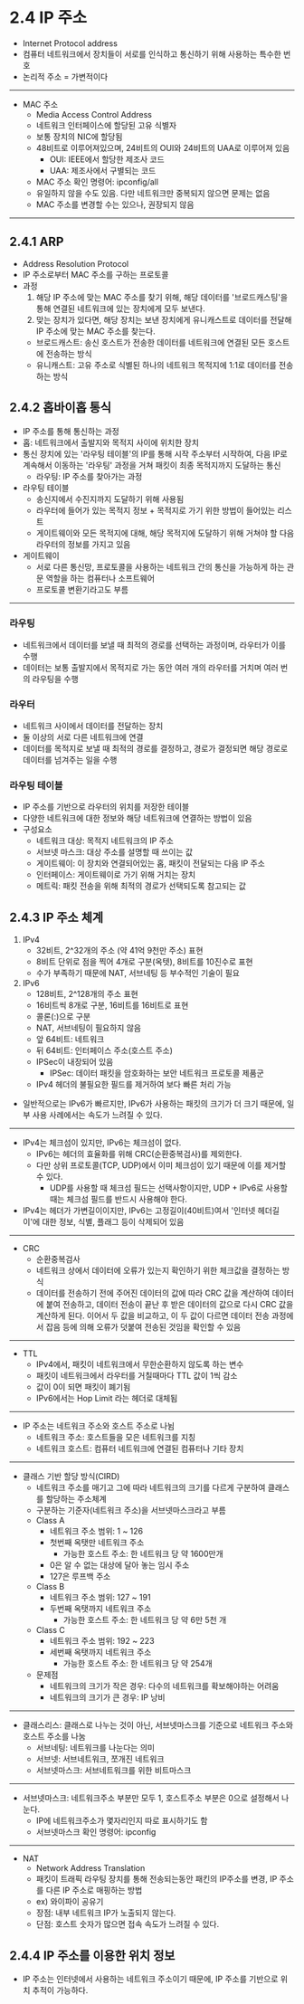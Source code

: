 # 2.4 IP 주소
* Internet Protocol address
* 컴퓨터 네트워크에서 장치들이 서로를 인식하고 통신하기 위해 사용하는 특수한 번호
* 논리적 주소 = 가변적이다
---
* MAC 주소
	* Media Access Control Address
	* 네트워크 인터페이스에 할당된 고유 식별자
	* 보통 장치의 NIC에 할당됨
	* 48비트로 이루어져있으며, 24비트의 OUI와 24비트의 UAA로 이루어져 있음
		* OUI: IEEE에서 할당한 제조사 코드
		* UAA: 제조사에서 구별되는 코드
	* MAC 주소 확인 명령어: ipconfig/all
	* 유일하지 않을 수도 있음. 다만 네트워크만 중복되지 않으면 문제는 없음
	* MAC 주소를 변경할 수는 있으나, 권장되지 않음
---
## 2.4.1 ARP
* Address Resolution Protocol
* IP 주소로부터 MAC 주소를 구하는 프로토콜
* 과정
	1. 해당 IP 주소에 맞는 MAC 주소를 찾기 위해, 해당 데이터를 '브로드캐스팅'을 통해 연결된 네트워크에 있는 장치에게 모두 보낸다.
	2. 맞는 장치가 있다면, 해당 장치는 보낸 장치에게 유니캐스트로 데이터를 전달해 IP 주소에 맞는 MAC 주소를 찾는다.
	* 브로드캐스트: 송신 호스트가 전송한 데이터를 네트워크에 연결된 모든 호스트에 전송하는 방식
	* 유니캐스트: 고유 주소로 식별된 하나의 네트워크 목적지에 1:1로 데이터를 전송하는 방식
## 2.4.2 홉바이홉 통식
* IP 주소를 통해 통신하는 과정
* 홉: 네트워크에서 출발지와 목적지 사이에 위치한 장치
* 통신 장치에 있는 '라우팅 테이블'의 IP를 통해 시작 주소부터 시작하여, 다음 IP로 계속해서 이동하는 '라우팅' 과정을 거쳐 패킷이 최종 목적지까지 도달하는 통신
	* 라우팅: IP 주소를 찾아가는 과정
* 라우팅 테이블
	* 송신지에서 수진지까지 도달하기 위해 사용됨
	* 라우터에 들어가 있는 목적지 정보 + 목적지로 가기 위한 방법이 들어있는 리스트
	* 게이트웨이와 모든 목적지에 대해, 해당 목적지에 도달하기 위해 거쳐야 할 다음 라우터의 정보를 가지고 있음
* 게이트웨이
	* 서로 다른 통신망, 프로토콜을 사용하는 네트워크 간의 통신을 가능하게 하는 관문 역할을 하는 컴퓨터나 소프트웨어
	* 프로토콜 변환기라고도 부름
---
### 라우팅
* 네트워크에서 데이터를 보낼 때 최적의 경로를 선택하는 과정이며, 라우터가 이를 수행
* 데이터는 보통 출발지에서 목적지로 가는 동안 여러 개의 라우터를 거치며 여러 번의 라우팅을 수행
### 라우터
* 네트워크 사이에서 데이터를 전달하는 장치
* 둘 이상의 서로 다른 네트워크에 연결
* 데이터를 목적지로 보낼 때 최적의 경로를 결정하고, 경로가 결정되면 해당 경로로 데이터를 넘겨주는 일을 수행
### 라우팅 테이블
* IP 주소를 기반으로 라우터의 위치를 저장한 테이블
* 다양한 네트워크에 대한 정보와 해당 네트워크에 연결하는 방법이 있음
* 구성요소
	* 네트워크 대상: 목적지 네트워크의 IP 주소
	* 서브넷 마스크: 대상 주소를 설명할 때 쓰이는 값
	* 게이트웨이: 이 장치와 연결되어있는 홉, 패킷이 전달되는 다음 IP 주소
	* 인터페이스: 게이트웨이로 가기 위해 거치는 장치
	* 메트릭: 패킷 전송을 위해 최적의 경로가 선택되도록 참고되는 값
## 2.4.3 IP 주소 체계
1. IPv4
	* 32비트, 2^32개의 주소 (약 41억 9천만 주소) 표현
	* 8비트 단위로 점을 찍어 4개로 구분(옥텟), 8비트를 10진수로 표현
	* 수가 부족하기 때문에 NAT, 서브네팅 등 부수적인 기술이 필요
2. IPv6
	* 128비트, 2^128개의 주소 표현
	* 16비트씩 8개로 구분, 16비트를 16비트로 표현
	* 콜론(:)으로 구분
	* NAT, 서브네팅이 필요하지 않음
	* 앞 64비트: 네트워크
	* 뒤 64비트: 인터페이스 주소(호스트 주소)
	* IPSec이 내장되어 있음
		* IPSec: 데이터 패킷을 암호화하는 보안 네트워크 프로토콜 제품군
	* IPv4 헤더의 불필요한 필드를 제거하여 보다 빠른 처리 가능
* 일반적으로는 IPv6가 빠르지만, IPv6가 사용하는 패킷의 크기가 더 크기 때문에, 일부 사용 사례에서는 속도가 느려질 수 있다.
---
* IPv4는 체크섬이 있지만, IPv6는 체크섬이 없다.
	* IPv6는 헤더의 효율화를 위해 CRC(순환중복검사)를 제외한다.
	* 다만 상위 프로토콜(TCP, UDP)에서 이미 체크섬이 있기 때문에 이를 제거할 수 있다.	
		* UDP를 사용할 때 체크섬 필드는 선택사항이지만, UDP + IPv6로 사용할 때는 체크섬 필드를 반드시 사용해야 한다.
* IPv4는 헤더가 가변길이이지만, IPv6는 고정길이(40비트)여서 '인터넷 헤더길이'에 대한 정보, 식별, 플래그 등이 삭제되어 있음
---
* CRC
	* 순환중복검사
	* 네트워크 상에서 데이터에 오류가 있는지 확인하기 위한 체크값을 결정하는 방식
	* 데이터를 전송하기 전에 주어진 데이터의 값에 따라 CRC 값을 계산하여 데이터에 붙여 전송하고, 데이터 전송이 끝난 후 받은 데이터의 값으로 다시 CRC 값을 계산하게 된다. 이어서 두 값을 비교하고, 이 두 값이 다르면 데이터 전송 과정에서 잡음 등에 의해 오류가 덧붙여 전송된 것임을 확인할 수 있음
---
* TTL
	* IPv4에서, 패킷이 네트워크에서 무한순환하지 않도록 하는 변수
	* 패킷이 네트워크에서 라우터를 거칠때마다 TTL 값이 1씩 감소
	* 값이 0이 되면 패킷이 폐기됨
	* IPv6에서는 Hop Limit 라는 헤더로 대체됨
---
* IP 주소는 네트워크 주소와 호스트 주소로 나뉨
	* 네트워크 주소: 호스트들을 모은 네트워크를 지칭
	* 네트워크 호스트: 컴퓨터 네트워크에 연결된 컴퓨터나 기타 장치
---
* 클래스 기반 할당 방식(CIRD)
	* 네트워크 주소를 매기고 그에 따라 네트워크의 크기를 다르게 구분하여 클래스를 할당하는 주소체계
	* 구분하는 기준자(네트워크 주소)을 서브넷마스크라고 부름
	* Class A
		* 네트워크 주소 범위: 1 ~ 126
		* 첫번째 옥탯만 네트워크 주소
			* 가능한 호스트 주소: 한 네트워크 당 약 1600만개
		* 0은 알 수 없는 대상에 달아 놓는 임시 주소
		* 127은 루프백 주소
	* Class B
		* 네트워크 주소 범위: 127 ~ 191
		* 두번째 옥탯까지 네트워크 주소
			* 가능한 호스트 주소: 한 네트워크 당 약 6만 5천 개
	* Class C
		* 네트워크 주소 범위: 192 ~ 223
		* 세번째 옥탯까지 네트워크 주소
			* 가능한 호스트 주소: 한 네트워크 당 약 254개
	* 문제점
		* 네트워크의 크기가 작은 경우: 다수의 네트워크를 확보해야하는 어려움
		* 네트워크의 크기가 큰 경우: IP 낭비
---
* 클래스리스: 클래스로 나누는 것이 아닌, 서브넷마스크를 기준으로 네트워크 주소와 호스트 주소를 나눔
	* 서브네팅: 네트워크를 나눈다는 의미
	* 서브넷: 서브네트워크, 쪼개진 네트워크
	* 서브넷마스크: 서브네트워크를 위한 비트마스크
---
* 서브넷마스크: 네트워크주소 부분만 모두 1, 호스트주소 부분은 0으로 설정해서 나눈다.
	* IP에 네트워크주소가 몇자리인지 따로 표시하기도 함
	* 서브넷마스크 확인 명령어: ipconfig
---
* NAT
	* Network Address Translation
	* 패킷이 트래픽 라우팅 장치를 통해 전송되는동안 패킨의 IP주소를 변경, IP 주소를 다른 IP 주소로 매핑하는 방법
	* ex) 와이파이 공유기
	* 장점: 내부 네트워크 IP가 노출되지 않는다.
	* 단점: 호스트 숫자가 많으면 접속 속도가 느려질 수 있다.
## 2.4.4 IP 주소를 이용한 위치 정보
* IP 주소는 인터넷에서 사용하는 네트워크 주소이기 때문에, IP 주소를 기반으로 위치 추적이 가능하다.
